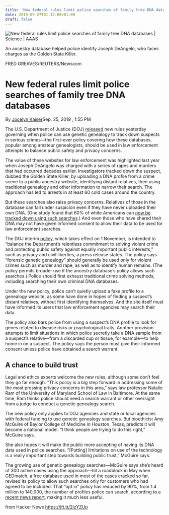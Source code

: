 ```yaml
---
title: 'New federal rules limit police searches of family tree DNA databases'
date: 2019-09-27T01:12:00+01:00
draft: false
---
```


![](https://www.sciencemag.org/sites/default/files/styles/article_main_large/public/DOJ_1280p.jpg?itok=A2PkY9oz "New federal rules limit police searches of family tree DNA databases | Science | AAAS")  

An ancestry database helped police identify Joseph DeAngelo, who faces charges as the Golden State Killer.

FRED GREAVES/REUTERS/Newscom

New federal rules limit police searches of family tree DNA databases
====================================================================

By [Jocelyn Kaiser](https://www.sciencemag.org/author/jocelyn-kaiser)Sep. 25, 2019 , 1:55 PM

The U.S. Department of Justice (DOJ) [released](https://www.justice.gov/opa/pr/department-justice-announces-interim-policy-emerging-method-generate-leads-unsolved-violent) new rules yesterday governing when police can use genetic genealogy to track down suspects in serious crimes—the first-ever policy covering how these databases, popular among amateur genealogists, should be used in law enforcement attempts to balance public safety and privacy concerns.

The value of these websites for law enforcement was highlighted last year when Joseph DeAngelo was charged with a series of rapes and murders that had occurred decades earlier. Investigators tracked down the suspect, dubbed the Golden State Killer, by uploading a DNA profile from a crime scene to a public ancestry website, identifying distant relatives, then using traditional genealogy and other information to narrow their search. The approach has led to arrests in at least 60 cold cases around the country.

But these searches also raise privacy concerns. Relatives of those in the database can fall under suspicion even if they have never uploaded their own DNA. (One study found that 60% of white Americans can [now be tracked down using such searches](https://www.sciencemag.org/news/2018/10/we-will-find-you-dna-search-used-nab-golden-state-killer-can-home-about-60-white).) And even those who have shared their DNA may not have given informed consent to allow their data to be used for law enforcement searches.

The DOJ interim [policy](https://www.justice.gov/olp/page/file/1204386/download), which takes effect on 1 November, is intended to “balance the Department’s relentless commitment to solving violent crime and protecting public safety against equally important public interests,” such as privacy and civil liberties, a press release states. The policy says “forensic genetic genealogy” should generally be used only for violent crimes such as murder and rape, as well as to identify human remains. (The policy permits broader use if the ancestry database’s policy allows such searches.) Police should first exhaust traditional crime solving methods, including searching their own criminal DNA databases.

Under the new policy, police can’t quietly upload a fake profile to a genealogy website, as some have done in hopes of finding a suspect’s distant relatives, without first identifying themselves. And the site itself must have informed its users that law enforcement agencies may search their data.

The policy also bars police from using a suspect’s DNA profile to look for genes related to disease risks or psychological traits. Another provision attempts to limit situations in which police secretly take a DNA sample from a suspect’s relative—from a discarded cup or tissue, for example—to help home in on a suspect. The policy says the person must give their informed consent unless police have obtained a search warrant.

A chance to build trust
-----------------------

Legal and ethics experts welcome the new rules, although some don’t feel they go far enough. “This policy is a big step forward in addressing some of the most pressing privacy concerns in this area,” says law professor Natalie Ram of the University of Maryland School of Law in Baltimore. At the same time, Ram thinks police should need a search warrant or other oversight from a judge to conduct a genetic genealogy search.

The new policy only applies to DOJ agencies and state or local agencies with federal funding to use genetic genealogy searches. But bioethicist Amy McGuire of Baylor College of Medicine in Houston, Texas, predicts it will become a national model. “I think people are trying to do this right,” McGuire says.

She also hopes it will make the public more accepting of having its DNA data used in police searches. “\[Putting\] limitations on use of the technology is a really important step towards building public trust,” McGuire says.

The growing use of genetic genealogy searches—McGuire says she’s heard of 300 active cases using the approach—hit a roadblock in May when GEDmatch, a free database used in most of the cases cracked so far, revised its policy to allow such searches only for customers who had agreed to be included. That “opt in” policy has reduced by 90%, from 1.4 million to 140,000, the number of profiles police can search, according to a [recent news report](https://www.wgal.com/article/genealogy-database-privacy-change-creates-challenges-for-investigators/28945357), making it much less useful. 

  
  
from Hacker News https://ift.tt/2lzYZUp